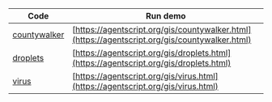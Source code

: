 Code    | Run demo
------- | ------
[countywalker](https://github.com/backspaces/agentscript/tree/master/gis/countywalker.html#L1) | [https://agentscript.org/gis/countywalker.html](https://agentscript.org/gis/countywalker.html)
[droplets](https://github.com/backspaces/agentscript/tree/master/gis/droplets.html#L1) | [https://agentscript.org/gis/droplets.html](https://agentscript.org/gis/droplets.html)
[virus](https://github.com/backspaces/agentscript/tree/master/gis/virus.html#L1) | [https://agentscript.org/gis/virus.html](https://agentscript.org/gis/virus.html)
